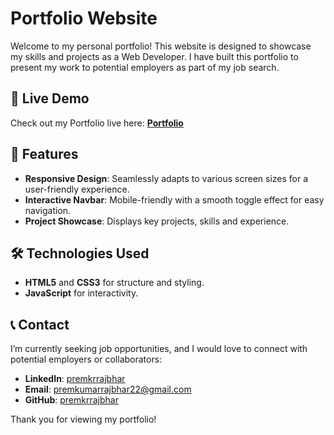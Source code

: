 
# Portfolio Website

Welcome to my personal portfolio! This website is designed to showcase my skills and projects as a Web Developer. I have built this portfolio to present my work to potential employers as part of my job search.


## 🔗 Live Demo

Check out my Portfolio live here: **[Portfolio](https://premkrrajbhar.github.io/Prem-Kumar/)**


## 🚀 Features

- **Responsive Design**: Seamlessly adapts to various screen sizes for a user-friendly experience.
- **Interactive Navbar**: Mobile-friendly with a smooth toggle effect for easy navigation.
- **Project Showcase**: Displays key projects, skills and experience.

## 🛠️ Technologies Used

- **HTML5** and **CSS3** for structure and styling.
- **JavaScript** for interactivity.

## 📞 Contact

I’m currently seeking job opportunities, and I would love to connect with potential employers or collaborators:

- **LinkedIn**: [premkrrajbhar](https://linkedin.com/in/premkrrajbhar)
- **Email**: [premkumarrajbhar22@gmail.com](mailto:premkumarrajbhar22@gmail.com)
- **GitHub**: [premkrrajbhar](https://github.com/premkrrajbhar)

Thank you for viewing my portfolio!
